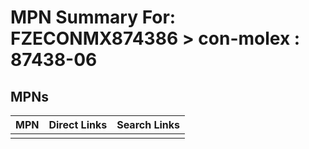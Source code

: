 



# MPN Summary For: FZECONMX874386 > con-molex : 87438-06

## MPNs
  

|MPN|Direct Links|Search Links|
| :--- | :--- | :--- |
||||
